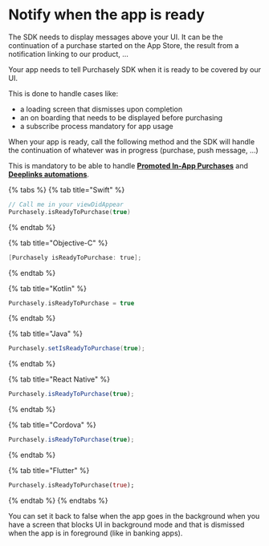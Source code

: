 # Notify when the app is ready

The SDK needs to display messages above your UI. It can be the continuation of a purchase started on the App Store, the result from a notification linking to our product, …

Your app needs to tell Purchasely SDK when it is ready to be covered by our UI.

This is done to handle cases like:

* a loading screen that dismisses upon completion
* an on boarding that needs to be displayed before purchasing
* a subscribe process mandatory for app usage

When your app is ready, call the following method and the SDK will handle the continuation of whatever was in progress (purchase, push message, …)

This is mandatory to be able to handle [**Promoted In-App Purchases**](../../../advanced-features/promoting-your-products/promoting-in-app-purchases.md) and [**Deeplinks automations**](../../../advanced-features/deeplinks-and-automations.md).

{% tabs %}
{% tab title="Swift" %}
```swift
// Call me in your viewDidAppear
Purchasely.isReadyToPurchase(true)
```
{% endtab %}

{% tab title="Objective-C" %}
```objectivec
[Purchasely isReadyToPurchase: true];
```
{% endtab %}

{% tab title="Kotlin" %}
```kotlin
Purchasely.isReadyToPurchase = true
```
{% endtab %}

{% tab title="Java" %}
```java
Purchasely.setIsReadyToPurchase(true);
```
{% endtab %}

{% tab title="React Native" %}
```javascript
Purchasely.isReadyToPurchase(true);
```
{% endtab %}

{% tab title="Cordova" %}
```javascript
Purchasely.isReadyToPurchase(true);
```
{% endtab %}

{% tab title="Flutter" %}
```dart
Purchasely.isReadyToPurchase(true);
```
{% endtab %}
{% endtabs %}

You can set it back to false when the app goes in the background when you have a screen that blocks UI in background mode and that is dismissed when the app is in foreground (like in banking apps).
